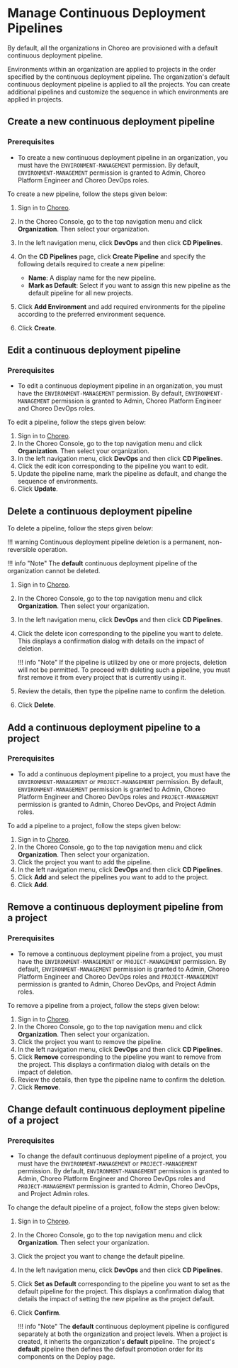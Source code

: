 # Manage Continuous Deployment Pipelines

By default, all the organizations in Choreo are provisioned with a default continuous deployment pipeline.

Environments within an organization are applied to projects in the order specified by the continuous deployment pipeline. The organization's default continuous deployment pipeline is applied to all the projects. You can create additional pipelines and customize the sequence in which environments are applied in projects.

## Create a new continuous deployment pipeline

### Prerequisites

- To create a new continuous deployment pipeline in an organization, you must have the `ENVIRONMENT-MANAGEMENT` permission. By default, `ENVIRONMENT-MANAGEMENT` permission is granted to Admin, Choreo Platform Engineer and Choreo DevOps roles.

To create a new pipeline, follow the steps given below:

1. Sign in to [Choreo](https://console.choreo.dev/).
2. In the Choreo Console, go to the top navigation menu and click **Organization**. Then select your organization.
3. In the left navigation menu, click **DevOps** and then click **CD Pipelines**.
4. On the **CD Pipelines** page, click **Create Pipeline** and specify the following details required to create a new pipeline:
   
    - **Name**: A display name for the new pipeline.
    - **Mark as Default**: Select if you want to assign this new pipeline as the default pipeline for all new projects.
5. Click **Add Environment** and add required environments for the pipeline according to the preferred environment sequence.
6. Click **Create**.

## Edit a continuous deployment pipeline

### Prerequisites

- To edit a continuous deployment pipeline in an organization, you must have the `ENVIRONMENT-MANAGEMENT` permission. By default, `ENVIRONMENT-MANAGEMENT` permission is granted to Admin, Choreo Platform Engineer and Choreo DevOps roles.

To edit a pipeline, follow the steps given below:

1. Sign in to [Choreo](https://console.choreo.dev/).
2. In the Choreo Console, go to the top navigation menu and click **Organization**. Then select your organization.
3. In the left navigation menu, click **DevOps** and then click **CD Pipelines**.
4. Click the edit icon corresponding to the pipeline you want to edit.
5. Update the pipeline name, mark the pipeline as default, and change the sequence of environments.
6. Click **Update**.


## Delete a continuous deployment pipeline

To delete a pipeline, follow the steps given below:

!!! warning
    Continuous deployment pipeline deletion is a permanent, non-reversible operation.

!!! info "Note"
        The **default** continuous deployment pipeline of the organization cannot be deleted.

1. Sign in to [Choreo](https://console.choreo.dev/).
2. In the Choreo Console, go to the top navigation menu and click **Organization**. Then select your organization.
3. In the left navigation menu, click **DevOps** and then click **CD Pipelines**. 
4. Click the delete icon corresponding to the pipeline you want to delete. This displays a confirmation dialog with details on the impact of deletion.

    !!! info "Note"
        If the pipeline is utilized by one or more projects, deletion will not be permitted. To proceed with deleting such a pipeline, you must first remove it from every project that is currently using it.

5. Review the details, then type the pipeline name to confirm the deletion.
6. Click **Delete**.


## Add a continuous deployment pipeline to a project

### Prerequisites

- To add a continuous deployment pipeline to a project, you must have the `ENVIRONMENT-MANAGEMENT` or `PROJECT-MANAGEMENT` permission. By default, `ENVIRONMENT-MANAGEMENT` permission is granted to Admin, Choreo Platform Engineer and Choreo DevOps roles and `PROJECT-MANAGEMENT` permission is granted to Admin, Choreo DevOps, and Project Admin roles.

To add a pipeline to a project, follow the steps given below:

1. Sign in to [Choreo](https://console.choreo.dev/).
2. In the Choreo Console, go to the top navigation menu and click **Organization**. Then select your organization.
3. Click the project you want to add the pipeline.
4. In the left navigation menu, click **DevOps** and then click **CD Pipelines**.
5. Click **Add** and select the pipelines you want to add to the project.
6. Click **Add**.


## Remove a continuous deployment pipeline from a project

### Prerequisites

- To remove a continuous deployment pipeline from a project, you must have the `ENVIRONMENT-MANAGEMENT` or `PROJECT-MANAGEMENT` permission. By default, `ENVIRONMENT-MANAGEMENT` permission is granted to Admin, Choreo Platform Engineer and Choreo DevOps roles and `PROJECT-MANAGEMENT` permission is granted to Admin, Choreo DevOps, and Project Admin roles.

To remove a pipeline from a project, follow the steps given below:

1. Sign in to [Choreo](https://console.choreo.dev/).
2. In the Choreo Console, go to the top navigation menu and click **Organization**. Then select your organization.
3. Click the project you want to remove the pipeline.
4. In the left navigation menu, click **DevOps** and then click **CD Pipelines**.
5. Click **Remove** corresponding to the pipeline you want to remove from the project. This displays a confirmation dialog with details on the impact of deletion.
6. Review the details, then type the pipeline name to confirm the deletion.
7. Click **Remove**.

## Change default continuous deployment pipeline of a project

### Prerequisites

- To change the default continuous deployment pipeline of a project, you must have the `ENVIRONMENT-MANAGEMENT` or `PROJECT-MANAGEMENT` permission. By default, `ENVIRONMENT-MANAGEMENT` permission is granted to Admin, Choreo Platform Engineer and Choreo DevOps roles and `PROJECT-MANAGEMENT` permission is granted to Admin, Choreo DevOps, and Project Admin roles.

To change the default pipeline of a project, follow the steps given below:

1. Sign in to [Choreo](https://console.choreo.dev/).
2. In the Choreo Console, go to the top navigation menu and click **Organization**. Then select your organization.
3. Click the project you want to change the default pipeline.
4. In the left navigation menu, click **DevOps** and then click **CD Pipelines**.
5. Click **Set as Default** corresponding to the pipeline you want to set as the default pipeline for the project. This displays a confirmation dialog that details the impact of setting the new pipeline as the project default.
6. Click **Confirm**.

    !!! info "Note"
        The **default** continuous deployment pipeline is configured separately at both the organization and project levels. When a project is created, it inherits the organization's **default** pipeline. The project's **default** pipeline then defines the default promotion order for its components on the Deploy page.
